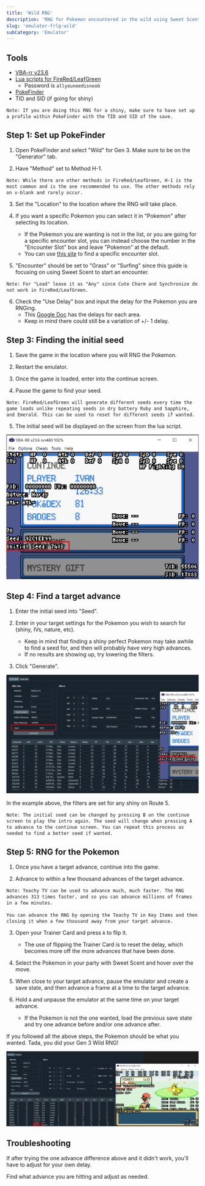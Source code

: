 ```yaml
---
title: 'Wild RNG'
description: 'RNG for Pokemon encountered in the wild using Sweet Scent in FireRed/LeafGreen'
slug: 'emulator-frlg-wild'
subCategory: 'Emulator'
---
```


## Tools

- [VBA-rr v23.6](https://code.google.com/archive/p/vba-rerecording/downloads)
- [Lua scripts for FireRed/LeafGreen](https://pokerng.forumcommunity.net/?t=56443955)
  - Password is `allyouneedisnoob`
- [PokeFinder](https://github.com/Admiral-Fish/PokeFinder/releases)
- TID and SID (if going for shiny)

```
Note: If you are doing this RNG for a shiny, make sure to have set up a profile within PokeFinder with the TID and SID of the save.
```

## Step 1: Set up PokeFinder

1. Open PokeFinder and select "Wild" for Gen 3. Make sure to be on the "Generator" tab.

2. Have "Method" set to Method H-1.

```
Note: While there are other methods in FireRed/LeafGreen, H-1 is the most common and is the one recommended to use. The other methods rely on v-blank and rarely occur.
```

3. Set the "Location" to the location where the RNG will take place.
4. If you want a specific Pokemon you can select it in "Pokemon" after selecting its location.

   - If the Pokemon you are wanting is not in the list, or you are going for a specific encounter slot, you can instead choose the number in the "Encounter Slot" box and leave "Pokemon" at the default.
   - You can use [this site](https://sites.google.com/site/pokemonslots/gen-iii/emerald) to find a specific encounter slot.

5. "Encounter" should be set to "Grass" or "Surfing" since this guide is focusing on using Sweet Scent to start an encounter.

```
Note: For "Lead" leave it as "Any" since Cute Charm and Synchronize do not work in FireRed/LeafGreen.
```

6. Check the "Use Delay" box and input the delay for the Pokemon you are RNGing.
   - This [Google Doc](https://docs.google.com/spreadsheets/d/1cVweVvJXCXeTZOBVKVCBbcSI46rqBXV3ahbuoSGOnzk/edit#gid=1091733147) has the delays for each area.
   - Keep in mind there could still be a variation of +/- 1 delay.

## Step 3: Finding the initial seed

1. Save the game in the location where you will RNG the Pokemon.

2. Restart the emulator.

3. Once the game is loaded, enter into the continue screen.

4. Pause the game to find your seed.

```
Note: FireRed/LeafGreen will generate different seeds every time the game loads unlike repeating seeds in dry battery Ruby and Sapphire, and Emerald. This can be used to reset for different seeds if wanted.
```

5. The initial seed will be displayed on the screen from the lua script.

![Initial Seed](../../images/FireRed-LeafGreen/Wild/Initial-Seed.png)

## Step 4: Find a target advance

1. Enter the initial seed into "Seed".

2. Enter in your target settings for the Pokemon you wish to search for (shiny, IVs, nature, etc).

   - Keep in mind that finding a shiny perfect Pokemon may take awhile to find a seed for, and then will probably have very high advances.
   - If no results are showing up, try lowering the filters.

3. Click "Generate".

![Setup](../../images/FireRed-LeafGreen/Wild/Setup.png)

In the example above, the filters are set for any shiny on Route 5.

```
Note: The initial seed can be changed by pressing B on the continue screen to play the intro again. The seed will change when pressing A to advance to the continue screen. You can repeat this process as needed to find a better seed if wanted.
```

## Step 5: RNG for the Pokemon

1. Once you have a target advance, continue into the game.

2. Advance to within a few thousand advances of the target advance.

```
Note: Teachy TV can be used to advance much, much faster. The RNG advances 313 times faster, and so you can advance millions of frames in a few minutes.

You can advance the RNG by opening the Teachy TV in Key Items and then closing it when a few thousand away from your target advance.
```

3. Open your Trainer Card and press `A` to flip it.

   - The use of flipping the Trainer Card is to reset the delay, which becomes more off the more advances that have been done.

4. Select the Pokemon in your party with Sweet Scent and hover over the move.

5. When close to your target advance, pause the emulator and create a save state, and then advance a frame at a time to the target advance.

6. Hold `A` and unpause the emulator at the same time on your target advance.
   - If the Pokemon is not the one wanted, load the previous save state and try one advance before and/or one advance after.

If you followed all the above steps, the Pokemon should be what you wanted. Tada, you did your Gen 3 Wild RNG!

![Success](../../images/FireRed-LeafGreen/Wild/Success.png)

## Troubleshooting

If after trying the one advance difference above and it didn't work, you'll have to adjust for your own delay.

Find what advance you are hitting and adjust as needed.
